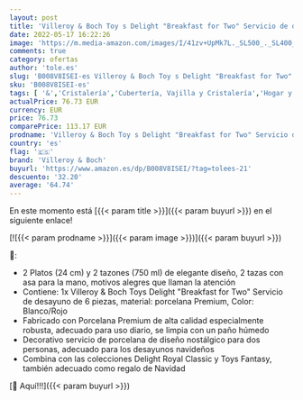 ```yaml
---
layout: post
title: 'Villeroy & Boch Toy s Delight "Breakfast for Two" Servicio de desayuno para 2 personas  6 piezas  Porcelana Premium  Blanco/Rojo'
date: 2022-05-17 16:22:26
image: 'https://m.media-amazon.com/images/I/41zv+UpMk7L._SL500_._SL400_.jpg'
comments: true
category: ofertas
author: 'tole.es'
slug: 'B008V8ISEI-es Villeroy & Boch Toy s Delight "Breakfast for Two" Servicio...'
sku: 'B008V8ISEI-es'
tags: [ '&','Cristalería','Cubertería, Vajilla y Cristalería','Hogar y cocina','Juegos de vajilla','Piezas de vajilla','Tazas','Vajilla','Vajillas combinadas','boch','villeroy','villeroy & boch','🇪🇸', ]
actualPrice: 76.73 EUR
currency: EUR
price: 76.73
comparePrice: 113.17 EUR
prodname: 'Villeroy & Boch Toy s Delight "Breakfast for Two" Servicio de desayuno para 2 personas  6 piezas  Porcelana Premium  Blanco/Rojo'
country: 'es'
flag: '🇪🇸'
brand: 'Villeroy & Boch'
buyurl: 'https://www.amazon.es/dp/B008V8ISEI/?tag=tolees-21'
descuento: '32.20'
average: '64.74'
---
```


En este momento está [{{< param title >}}]({{< param buyurl >}}) en el siguiente enlace!

[![{{< param prodname >}}]({{< param image >}})]({{< param buyurl >}})

🔎:

- 2 Platos (24 cm) y 2 tazones (750 ml) de elegante diseño, 2 tazas con asa para la mano, motivos alegres que llaman la atención
- Contiene: 1x Villeroy & Boch Toys Delight "Breakfast for Two" Servicio de desayuno de 6 piezas, material: porcelana Premium, Color: Blanco/Rojo
- Fabricado con Porcelana Premium de alta calidad especialmente robusta, adecuado para uso diario, se limpia con un paño húmedo
- Decorativo servicio de porcelana de diseño nostálgico para dos personas, adecuado para los desayunos navideños
- Combina con las colecciones Delight Royal Classic y Toys Fantasy, también adecuado como regalo de Navidad

[🛒 Aquí!!!]({{< param buyurl >}})
